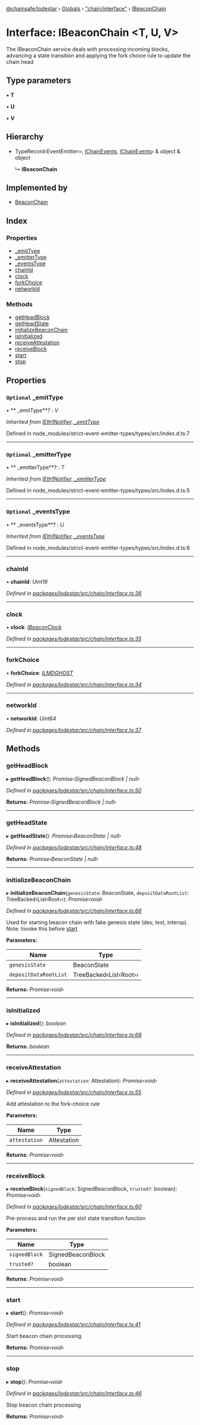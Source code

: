 [@chainsafe/lodestar](../README.md) › [Globals](../globals.md) › ["chain/interface"](../modules/_chain_interface_.md) › [IBeaconChain](_chain_interface_.ibeaconchain.md)

# Interface: IBeaconChain <**T, U, V**>

The IBeaconChain service deals with processing incoming blocks, advancing a state transition
and applying the fork choice rule to update the chain head

## Type parameters

▪ **T**

▪ **U**

▪ **V**

## Hierarchy

* TypeRecord‹EventEmitter‹›, [IChainEvents](_chain_interface_.ichainevents.md), [IChainEvents](_chain_interface_.ichainevents.md)› & object & object

  ↳ **IBeaconChain**

## Implemented by

* [BeaconChain](../classes/_chain_chain_.beaconchain.md)

## Index

### Properties

* [ _emitType](_chain_interface_.ibeaconchain.md#optional--_emittype)
* [ _emitterType](_chain_interface_.ibeaconchain.md#optional--_emittertype)
* [ _eventsType](_chain_interface_.ibeaconchain.md#optional--_eventstype)
* [chainId](_chain_interface_.ibeaconchain.md#chainid)
* [clock](_chain_interface_.ibeaconchain.md#clock)
* [forkChoice](_chain_interface_.ibeaconchain.md#forkchoice)
* [networkId](_chain_interface_.ibeaconchain.md#networkid)

### Methods

* [getHeadBlock](_chain_interface_.ibeaconchain.md#getheadblock)
* [getHeadState](_chain_interface_.ibeaconchain.md#getheadstate)
* [initializeBeaconChain](_chain_interface_.ibeaconchain.md#initializebeaconchain)
* [isInitialized](_chain_interface_.ibeaconchain.md#isinitialized)
* [receiveAttestation](_chain_interface_.ibeaconchain.md#receiveattestation)
* [receiveBlock](_chain_interface_.ibeaconchain.md#receiveblock)
* [start](_chain_interface_.ibeaconchain.md#start)
* [stop](_chain_interface_.ibeaconchain.md#stop)

## Properties

### `Optional`  _emitType

• ** _emitType**? : *V*

*Inherited from [IEth1Notifier](_eth1_interface_.ieth1notifier.md).[ _emitType](_eth1_interface_.ieth1notifier.md#optional--_emittype)*

Defined in node_modules/strict-event-emitter-types/types/src/index.d.ts:7

___

### `Optional`  _emitterType

• ** _emitterType**? : *T*

*Inherited from [IEth1Notifier](_eth1_interface_.ieth1notifier.md).[ _emitterType](_eth1_interface_.ieth1notifier.md#optional--_emittertype)*

Defined in node_modules/strict-event-emitter-types/types/src/index.d.ts:5

___

### `Optional`  _eventsType

• ** _eventsType**? : *U*

*Inherited from [IEth1Notifier](_eth1_interface_.ieth1notifier.md).[ _eventsType](_eth1_interface_.ieth1notifier.md#optional--_eventstype)*

Defined in node_modules/strict-event-emitter-types/types/src/index.d.ts:6

___

###  chainId

• **chainId**: *Uint16*

*Defined in [packages/lodestar/src/chain/interface.ts:36](https://github.com/ChainSafe/lodestar/blob/c806550/packages/lodestar/src/chain/interface.ts#L36)*

___

###  clock

• **clock**: *[IBeaconClock](_chain_clock_interface_.ibeaconclock.md)*

*Defined in [packages/lodestar/src/chain/interface.ts:35](https://github.com/ChainSafe/lodestar/blob/c806550/packages/lodestar/src/chain/interface.ts#L35)*

___

###  forkChoice

• **forkChoice**: *[ILMDGHOST](_chain_forkchoice_interface_.ilmdghost.md)*

*Defined in [packages/lodestar/src/chain/interface.ts:34](https://github.com/ChainSafe/lodestar/blob/c806550/packages/lodestar/src/chain/interface.ts#L34)*

___

###  networkId

• **networkId**: *Uint64*

*Defined in [packages/lodestar/src/chain/interface.ts:37](https://github.com/ChainSafe/lodestar/blob/c806550/packages/lodestar/src/chain/interface.ts#L37)*

## Methods

###  getHeadBlock

▸ **getHeadBlock**(): *Promise‹SignedBeaconBlock | null›*

*Defined in [packages/lodestar/src/chain/interface.ts:50](https://github.com/ChainSafe/lodestar/blob/c806550/packages/lodestar/src/chain/interface.ts#L50)*

**Returns:** *Promise‹SignedBeaconBlock | null›*

___

###  getHeadState

▸ **getHeadState**(): *Promise‹BeaconState | null›*

*Defined in [packages/lodestar/src/chain/interface.ts:48](https://github.com/ChainSafe/lodestar/blob/c806550/packages/lodestar/src/chain/interface.ts#L48)*

**Returns:** *Promise‹BeaconState | null›*

___

###  initializeBeaconChain

▸ **initializeBeaconChain**(`genesisState`: BeaconState, `depositDataRootList`: TreeBacked‹List‹Root››): *Promise‹void›*

*Defined in [packages/lodestar/src/chain/interface.ts:66](https://github.com/ChainSafe/lodestar/blob/c806550/packages/lodestar/src/chain/interface.ts#L66)*

Used for starting beacon chain with fake genesis state (dev, test, interop).
Note: Invoke this before [start](_chain_interface_.ibeaconchain.md#start)

**Parameters:**

Name | Type |
------ | ------ |
`genesisState` | BeaconState |
`depositDataRootList` | TreeBacked‹List‹Root›› |

**Returns:** *Promise‹void›*

___

###  isInitialized

▸ **isInitialized**(): *boolean*

*Defined in [packages/lodestar/src/chain/interface.ts:68](https://github.com/ChainSafe/lodestar/blob/c806550/packages/lodestar/src/chain/interface.ts#L68)*

**Returns:** *boolean*

___

###  receiveAttestation

▸ **receiveAttestation**(`attestation`: Attestation): *Promise‹void›*

*Defined in [packages/lodestar/src/chain/interface.ts:55](https://github.com/ChainSafe/lodestar/blob/c806550/packages/lodestar/src/chain/interface.ts#L55)*

Add attestation to the fork-choice rule

**Parameters:**

Name | Type |
------ | ------ |
`attestation` | Attestation |

**Returns:** *Promise‹void›*

___

###  receiveBlock

▸ **receiveBlock**(`signedBlock`: SignedBeaconBlock, `trusted?`: boolean): *Promise‹void›*

*Defined in [packages/lodestar/src/chain/interface.ts:60](https://github.com/ChainSafe/lodestar/blob/c806550/packages/lodestar/src/chain/interface.ts#L60)*

Pre-process and run the per slot state transition function

**Parameters:**

Name | Type |
------ | ------ |
`signedBlock` | SignedBeaconBlock |
`trusted?` | boolean |

**Returns:** *Promise‹void›*

___

###  start

▸ **start**(): *Promise‹void›*

*Defined in [packages/lodestar/src/chain/interface.ts:41](https://github.com/ChainSafe/lodestar/blob/c806550/packages/lodestar/src/chain/interface.ts#L41)*

Start beacon chain processing

**Returns:** *Promise‹void›*

___

###  stop

▸ **stop**(): *Promise‹void›*

*Defined in [packages/lodestar/src/chain/interface.ts:46](https://github.com/ChainSafe/lodestar/blob/c806550/packages/lodestar/src/chain/interface.ts#L46)*

Stop beacon chain processing

**Returns:** *Promise‹void›*
